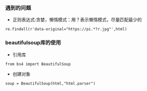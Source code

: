 ### 遇到的问题
- 正则表达式:贪婪，懒惰模式：用？表示懒惰模式，尽量匹配最少的

```
re.findall(r'data-original="https://pi.*?r.jpg"',html)
```

### beautifulsoup库的使用
- 引用库
```
from bs4 import BeautifulSoup
```

- 创建对象
```
soup = BeautifulSoup(html,"html.parser")
```
